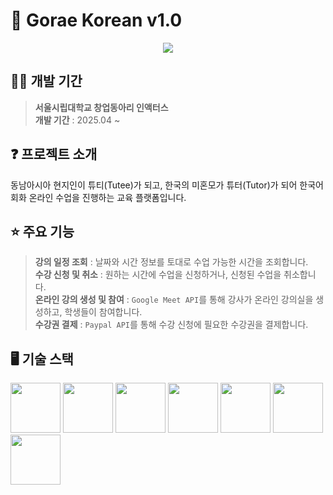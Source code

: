 # 🐋 Gorae Korean v1.0
<p align="center"><img src="https://github.com/user-attachments/assets/0d6a15f6-64c2-445e-9d8e-244080587cd4"></p>

## 🧑‍💻 개발 기간
> **서울시립대학교 창업동아리 인액터스** <br>
> **개발 기간** : 2025.04 ~

## ❓ 프로젝트 소개
동남아시아 현지인이 튜티(Tutee)가 되고, 한국의 미혼모가 튜터(Tutor)가 되어 한국어 회화 온라인 수업을 진행하는 교육 플랫폼입니다.

## ⭐ 주요 기능
> **강의 일정 조회** : 날짜와 시간 정보를 토대로 수업 가능한 시간을 조회합니다. <br>
> **수강 신청 및 취소** : 원하는 시간에 수업을 신청하거나, 신청된 수업을 취소합니다. <br>
> **온라인 강의 생성 및 참여** : `Google Meet API`를 통해 강사가 온라인 강의실을 생성하고, 학생들이 참여합니다. <br>
> **수강권 결제** : `Paypal API`를 통해 수강 신청에 필요한 수강권을 결제합니다.

## 🖥️ 기술 스택
<img src="https://github.com/user-attachments/assets/6bf4d2e3-f01d-47bd-924e-32d2647a5b01" width="80"></a>
<img src="https://github.com/user-attachments/assets/40b21ea3-237e-4be4-8c29-ee8fb8f4aa87" width="80"></a>
<img src="https://github.com/user-attachments/assets/2a643a74-28fa-4237-a4b9-fd350706ac17" width="80"></a>
<img src="https://github.com/user-attachments/assets/a541e3a9-75b5-40be-bab3-e71972759f64" width="80"></a>
<img src="https://github.com/user-attachments/assets/b2e6fc2c-c5da-44d0-a537-5f3b78990b12" width="80"></a>
<img src="https://github.com/user-attachments/assets/37ad89cd-8cfc-492d-839a-a49ada2d821d" width="80"></a>
<img src="https://github.com/user-attachments/assets/9c6e5a31-3631-4c97-af37-6dbcb93069d1" width="80"></a>
